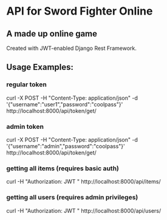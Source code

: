 # API for Sword Fighter Online
## A made up online game
Created with JWT-enabled Django Rest Framework.

## Usage Examples:

### regular token
curl -X POST -H "Content-Type: application/json" -d '{"username":"user1","password":"coolpass"}' http://localhost:8000/api/token/get/

### admin token
curl -X POST -H "Content-Type: application/json" -d '{"username":"admin","password":"coolpass"}' http://localhost:8000/api/token/get/

### getting all items (requires basic auth)
curl -H "Authorization: JWT <token>" http://localhost:8000/api/items/

### getting all users (requires admin privileges)
curl -H "Authorization: JWT <token>" http://localhost:8000/api/users/
